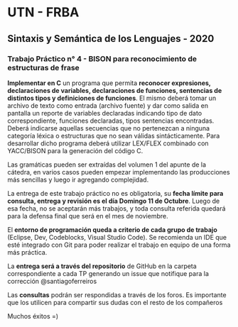 # UTN - FRBA

## Sintaxis y Semántica de los Lenguajes - 2020
### Trabajo Práctico n° 4 - BISON para reconocimiento de estructuras de frase

**Implementar en C** un programa que permita **reconocer expresiones, declaraciones de variables, declaraciones de funciones, sentencias de distintos tipos y definiciones de
funciones**. El mismo deberá tomar un archivo de texto como entrada (archivo fuente) y dar como salida en pantalla un reporte de variables declaradas indicando tipo de dato
correspondiente, funciones declaradas, tipos sentencias encontradas. Deberá indicarse aquellas secuencias que no pertenezcan a ninguna categoría léxica o estructuras que no sean válidas sintácticamente. Para desarrollar dicho programa deberá utilizar LEX/FLEX combinado con YACC/BISON para la generación del código C.

Las gramáticas pueden ser extraídas del volumen 1 del apunte de la cátedra, en varios casos pueden empezar implementando las producciones más sencillas y luego ir agregando complejidad.

La entrega de este trabajo práctico no es obligatoria, su **fecha límite para consulta, entrega y revisión es el día Domingo 11 de Octubre**. Luego de esa fecha, no se aceptarán más trabajos, y toda consulta referida quedará para la defensa final que será en el mes de noviembre.

El **entorno de programación queda a criterio de cada grupo de trabajo** (Eclipse, Dev, Codeblocks, Visual Studio Code). Se recomienda un IDE que esté integrado con Git para poder realizar el trabajo en equipo de una forma más práctica.

La **entrega será a través del repositorio** de GitHub en la carpeta correspondiente a cada TP generando un issue que notifique para la corrección @santiagoferreiros

Las **consultas** podrán ser respondidas a través de los foros. Es importante que los utilicen para compartir sus dudas con el resto de los compañeros

Muchos éxitos =)